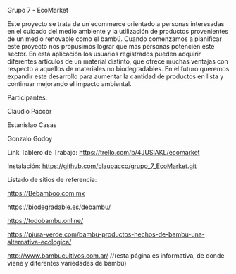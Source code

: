 Grupo 7 - EcoMarket

Este proyecto se trata de un ecommerce orientado a personas interesadas en el cuidado del medio ambiente y la utilización de productos provenientes de un medio renovable como el bambú. Cuando comenzamos a planificar este proyecto nos propusimos lograr que mas personas potencien este sector. En esta aplicación los usuarios registrados pueden adquirir diferentes artículos de un material distinto, que ofrece muchas ventajas con respecto a aquellos de materiales no biodegradables. En el futuro queremos expandir este desarrollo para aumentar la cantidad de productos en lista y continuar mejorando el impacto ambiental.


Participantes:

Claudio Paccor

Estanislao Casas

Gonzalo Godoy


Link Tablero de Trabajo: https://trello.com/b/4JUSlAKL/ecomarket

Instalación:
https://github.com/claupacco/grupo_7_EcoMarket.git

Listado de sitios de referencia:

https://Bebamboo.com.mx

https://biodegradable.es/debambu/

https://todobambu.online/ 

https://piura-verde.com/bambu-productos-hechos-de-bambu-una-alternativa-ecologica/

http://www.bambucultivos.com.ar/ //(esta página es informativa, de donde viene y diferentes variedades de bambú)
